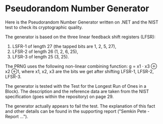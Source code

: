 Pseudorandom Number Generator
=============================

Here is the Pseudorandom Number Generator written on .NET and the NIST test to check its cryptographic quality.

The generator is based on the three linear feedback shift registers (LFSR):
1. LSFR-1 of length 27 (the tapped bits are 1, 2, 5, 27),
2. LFSR-2 of length 26 (1, 2, 6, 25),
3. LFSR-3 of length 25 (3, 25).

The PRNG uses the following non-linear combining function:
g = x1 ⋅ x3 ⊕ x2 ⊕1,
where x1, x2, x3 are the bits we get after shifting LFSR-1, LFSR-2, LFSR-3.

The generator is tested with the Test for the Longest Run of Ones in a Block). 
The description and the reference data are taken from the NIST specification (goes within the repository) on page 29.

The generator actually appears to fail the test. The explanation of this fact and other details can be found in the supporting report ("Semkin Pete - Report ...").
